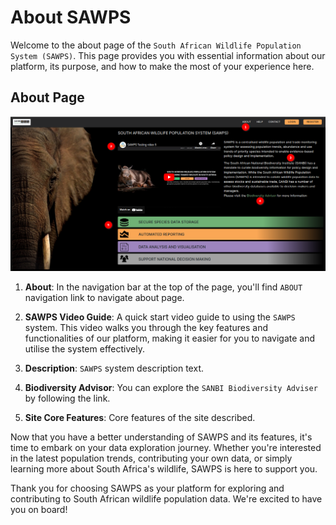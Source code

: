 # About SAWPS

Welcome to the about page of the `South African Wildlife Population System (SAWPS)`. This page provides you with essential information about our platform, its purpose, and how to make the most of your experience here.

## About Page

![About Page](./img/about-page-1.png)

1. **About**: In the navigation bar at the top of the page, you'll find `ABOUT` navigation link to navigate about page.

2. **SAWPS Video Guide**: A quick start video guide to using the `SAWPS` system. This video walks you through the key features and functionalities of our platform, making it easier for you to navigate and utilise the system effectively.

3. **Description**: `SAWPS` system description text.

4. **Biodiversity Advisor**: You can explore the `SANBI Biodiversity Adviser` by following the link.

5. **Site Core Features**: Core features of the site described.

Now that you have a better understanding of SAWPS and its features, it's time to embark on your data exploration journey. Whether you're interested in the latest population trends, contributing your own data, or simply learning more about South Africa's wildlife, SAWPS is here to support you.

Thank you for choosing SAWPS as your platform for exploring and contributing to South African wildlife population data. We're excited to have you on board!

